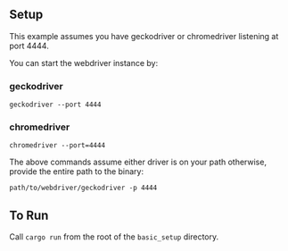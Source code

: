 ## Setup

This example assumes you have geckodriver or chromedriver listening at port 4444.

You can start the webdriver instance by: 

### geckodriver
`geckodriver --port 4444`

### chromedriver
`chromedriver --port=4444`

The above commands assume either driver is on your path otherwise, provide the entire path
to the binary: 

`path/to/webdriver/geckodriver -p 4444`

## To Run

Call `cargo run` from the root of the `basic_setup` directory.
